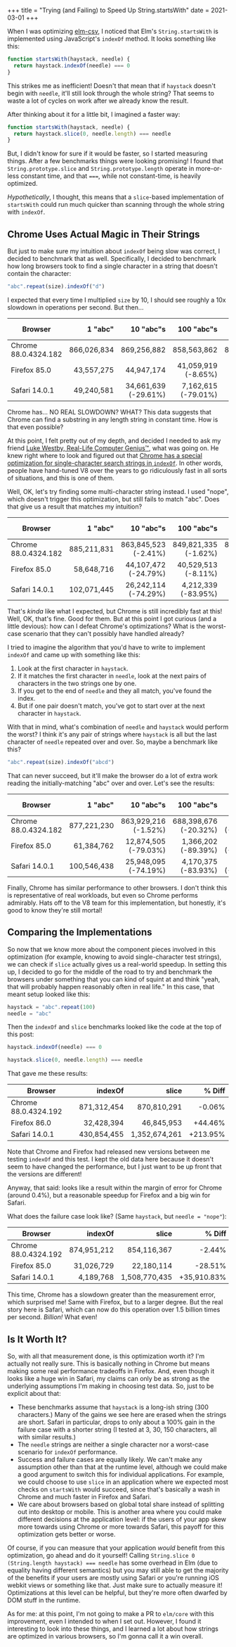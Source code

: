 +++
title = "Trying (and Failing) to Speed Up String.startsWith"
date = 2021-03-01
+++

When I was optimizing [elm-csv](@/posts/elm-csv-package-and-talk.md), I noticed that Elm's `String.startsWith` is implemented using JavaScript's `indexOf` method.
It looks something like this:

```javascript
function startsWith(haystack, needle) {
  return haystack.indexOf(needle) === 0
}
```

This strikes me as inefficient!
Doesn't that mean that if `haystack` doesn't begin with `needle`, it'll still look through the whole string?
That seems to waste a lot of cycles on work after we already know the result.

After thinking about it for a little bit, I imagined a faster way:

```javascript
function startsWith(haystack, needle) {
  return haystack.slice(0, needle.length) === needle
}
```

But, I didn't know for sure if it would be faster, so I started measuring things.
After a few benchmarks things were looking promising!
I found that `String.prototype.slice` and `String.prototype.length` operate in more-or-less constant time, and that `===`, while not constant-time, is heavily optimized.

*Hypothetically*, I thought, this means that a `slice`-based implementation of `startsWith` could run much quicker than scanning through the whole string with `indexOf`.

## Chrome Uses Actual Magic in Their Strings

But just to make sure my intuition about `indexOf` being slow was correct, I decided to benchmark that as well.
Specifically, I decided to benchmark how long browsers took to find a single character in a string that doesn't contain the character:

```javascript
"abc".repeat(size).indexOf("d")
```

I expected that every time I multiplied `size` by 10, I should see roughly a 10x slowdown in operations per second.
But then…

| Browser              |     1 "abc" |             10 "abc"s |            100 "abc"s |          1,000 "abc"s |
|----------------------|------------:|----------------------:|----------------------:|----------------------:|
| Chrome 88.0.4324.182 | 866,026,834 | 869,256,882           | 858,563,862           | 865,370,315           |
| Firefox 85.0         |  43,557,275 |  44,947,174           |  41,059,919  (-8.65%) |  16,831,928 (-59.01%) |
| Safari 14.0.1        |  49,240,581 |  34,661,639 (-29.61%) |   7,162,615 (-79.01%) |     877,449 (-87.75%) |

Chrome has… NO REAL SLOWDOWN?
WHAT?
This data suggests that Chrome can find a substring in any length string in constant time.
How is that even possible?

At this point, I felt pretty out of my depth, and decided I needed to ask my friend [Luke Westby, Real-Life Computer Genius™](https://github.com/lukewestby), what was going on.
He knew right where to look and figured out that [Chrome has a special optimization for single-character search strings in `indexOf`](https://github.com/v8/v8/blob/dc712da548c7fb433caed56af9a021d964952728/src/strings/string-search.h#L194).
In other words, people have hand-tuned V8 over the years to go ridiculously fast in all sorts of situations, and this is one of them.

Well, OK, let's try finding some multi-character string instead.
I used "nope", which doesn't trigger this optimization, but still fails to match "abc".
Does that give us a result that matches my intuition?

| Browser              |     1 "abc" |             10 "abc"s |            100 "abc"s |          1,000 "abc"s |
|----------------------|------------:|----------------------:|----------------------:|----------------------:|
| Chrome 88.0.4324.182 | 885,211,831 | 863,845,523  (-2.41%) | 849,821,335  (-1.62%) | 837,391,727  (-1.46%) |
| Firefox 85.0         |  58,648,716 |  44,107,472 (-24.79%) |  40,529,513  (-8.11%) |  16,768,019 (-58.63%) |
| Safari 14.0.1        | 102,071,445 |  26,242,114 (-74.29%) |   4,212,339 (-83.95%) |     467,329 (-88.91%) |

That's *kinda* like what I expected, but Chrome is still incredibly fast at this!
Well, OK, that's fine.
Good for them.
But at this point I got curious (and a little devious): how can I defeat Chrome's optimizations?
What is the worst-case scenario that they can't possibly have handled already?

I tried to imagine the algorithm that you'd have to write to implement `indexOf` and came up with something like this:

1. Look at the first character in `haystack`.
2. If it matches the first character in `needle`, look at the next pairs of characters in the two strings one by one.
3. If you get to the end of `needle` and they all match, you've found the index.
4. But if one pair doesn't match, you've got to start over at the next character in `haystack`.

With that in mind, what's combination of `needle` and `haystack` would perform the worst?
I think it's any pair of strings where `haystack` is all but the last character of `needle` repeated over and over.
So, maybe a benchmark like this?

```javascript
"abc".repeat(size).indexOf("abcd")
```

That can never succeed, but it'll make the browser do a lot of extra work reading the initially-matching "abc" over and over.
Let's see the results:

| Browser              |     1 "abc" |             10 "abc"s |            100 "abc"s |      1,000 "abc"s |
|----------------------|------------:|----------------------:|----------------------:|------------------:|
| Chrome 88.0.4324.182 | 877,221,230 | 863,929,216  (-1.52%) | 688,398,676 (-20.32%) | 125,023 (-99.98%) |
| Firefox 85.0         |  61,384,762 |  12,874,505 (-79.03%) |   1,366,202 (-89.39%) | 137,245 (-89.95%) |
| Safari 14.0.1        | 100,546,438 |  25,948,095 (-74.19%) |   4,170,375 (-83.93%) | 467,753 (-88.78%) |

Finally, Chrome has similar performance to other browsers.
I don't think this is representative of real workloads, but even so Chrome performs admirably.
Hats off to the V8 team for this implementation, but honestly, it's good to know they're still mortal!

## Comparing the Implementations

So now that we know more about the component pieces involved in this optimization (for example, knowing to avoid single-character test strings), we can check if `slice` actually gives us a real-world speedup.
In setting this up, I decided to go for the middle of the road to try and benchmark the browsers under something that you can kind of squint at and think "yeah, that will probably happen reasonably often in real life."
In this case, that meant setup looked like this:

```javascript
haystack = "abc".repeat(100)
needle = "abc"
```

Then the `indexOf` and `slice` benchmarks looked like the code at the top of this post:

```javascript
haystack.indexOf(needle) === 0
```

```javascript
haystack.slice(0, needle.length) === needle
```

That gave me these results:

| Browser              |     indexOf |         slice |   % Diff |
|----------------------|------------:|--------------:|---------:|
| Chrome 88.0.4324.192 | 871,312,454 |   870,810,291 |   -0.06% |
| Firefox 86.0         |  32,428,394 |    46,845,953 |  +44.46% |
| Safari 14.0.1        | 430,854,455 | 1,352,674,261 | +213.95% |

Note that Chrome and Firefox had released new versions between me testing `indexOf` and this test. I kept the old data here because it doesn't seem to have changed the performance, but I just want to be up front that the versions are different!

Anyway, that said: looks like a result within the margin of error for Chrome (around 0.4%), but a reasonable speedup for Firefox and a big win for Safari.

What does the failure case look like? (Same `haystack`, but `needle = "nope"`):

| Browser              |     indexOf |         slice |      % Diff |
|----------------------|------------:|--------------:|------------:|
| Chrome 88.0.4324.192 | 874,951,212 |   854,116,367 |      -2.44% |
| Firefox 85.0         |  31,026,729 |    22,180,114 |     -28.51% |
| Safari 14.0.1        |   4,189,768 | 1,508,770,435 | +35,910.83% |

This time, Chrome has a slowdown greater than the measurement error, which surprised me!
Same with Firefox, but to a larger degree.
But the real story here is Safari, which can now do this operation over 1.5 billion times per second.
*Billion!*
What even!

## Is It Worth It?

So, with all that measurement done, is this optimization worth it?
I'm actually not really sure.
This is basically nothing in Chrome but means making some real performance tradeoffs in Firefox.
And, even though it looks like a huge win in Safari, my claims can only be as strong as the underlying assumptions I'm making in choosing test data.
So, just to be explicit about that:

- These benchmarks assume that `haystack` is a long-ish string (300 characters.)
  Many of the gains we see here are erased when the strings are short.
  Safari in particular, drops to only about a 100% gain in the failure case with a shorter string (I tested at 3, 30, 150 characters, all with similar results.)
- The `needle` strings are neither a single character nor a worst-case scenario for `indexOf` performance.
- Success and failure cases are equally likely.
  We can't make any assumption other than that at the runtime level, although we could make a good argument to switch this for individual applications.
  For example, we could choose to use `slice` in an application where we expected most checks on `startsWith` would succeed, since that's basically a wash in Chrome and much faster in Firefox and Safari.
- We care about browsers based on global total share instead of splitting out into desktop or mobile.
  This is another area where you could make different decisions at the application level: if the users of your app skew more towards using Chrome or more towards Safari, this payoff for this optimization gets better or worse.

Of course, if you can measure that your application *would* benefit from this optimization, go ahead and do it yourself!
Calling `String.slice 0 (String.length haystack) === needle` has some overhead in Elm (due to equality having different semantics) but you may still able to get the majority of the benefits if your users are mostly using Safari or you're running iOS webkit views or something like that.
Just make sure to actually measure it!
Optimizations at this level can be helpful, but they're more often dwarfed by DOM stuff in the runtime.

As for me: at this point, I'm not going to make a PR to `elm/core` with this improvement, even I intended to when I set out.
However, I found it interesting to look into these things, and I learned a lot about how strings are optimized in various browsers, so I'm gonna call it a win overall.
